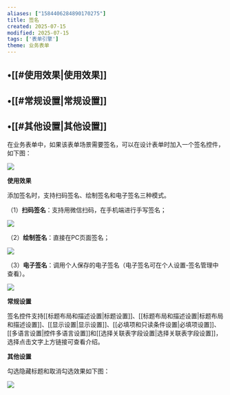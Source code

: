 ```yaml
---
aliases: ["1584406284890170275"]
title: 签名
created: 2025-07-15
modified: 2025-07-15
tags: ['表单引擎']
theme: 业务表单
---
```


## •[[#使用效果|使用效果]]

## •[[#常规设置|常规设置]]

## •[[#其他设置|其他设置]]

在业务表单中，如果该表单场景需要签名，可以在设计表单时加入一个签名控件，如下图：

![](2dba931e5fe6aea95ba6271e157ecce1.jpg)

**使用效果**

添加签名时，支持扫码签名、绘制签名和电子签名三种模式。

（1）**扫码签名**：支持用微信扫码，在手机端进行手写签名；

![](c444db191230ddeadf7b2c07d7db8fc0.jpg)

（2）**绘制签名**：直接在PC页面签名；

![](f19b6286ad12d730fdfe1c60c61375a0.jpg)

（3）**电子签名**：调用个人保存的电子签名（电子签名可在个人设置-签名管理中查看）。

![](ab2dcfc8171a5daea74954703bba2be5.jpg)

**常规设置**

签名控件支持[[标题布局和描述设置|标题设置]]、[[标题布局和描述设置|标题布局和描述设置]]、[[显示设置|显示设置]]、[[必填项和只读条件设置|必填项设置]]、[[多语言设置|控件多语言设置]]和[[选择关联表字段设置|选择关联表字段设置]]，选择点击文字上方链接可查看介绍。

**其他设置**

勾选隐藏标题和取消勾选效果如下图：

![](5382a7c3538cc7593fa24ac35b151583.jpg)